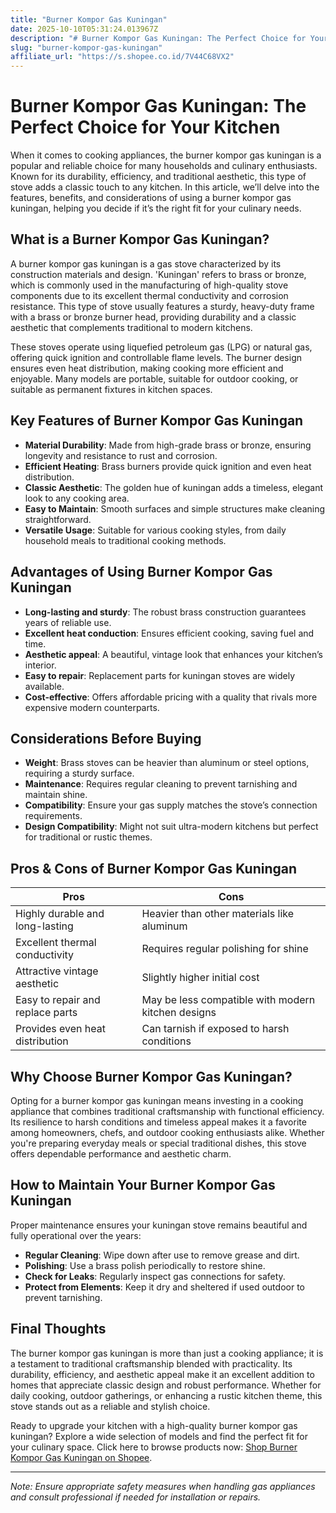 ```yaml
---
title: "Burner Kompor Gas Kuningan"
date: 2025-10-10T05:31:24.013967Z
description: "# Burner Kompor Gas Kuningan: The Perfect Choice for Your Kitchen..."
slug: "burner-kompor-gas-kuningan"
affiliate_url: "https://s.shopee.co.id/7V44C68VX2"
---
```

# Burner Kompor Gas Kuningan: The Perfect Choice for Your Kitchen

When it comes to cooking appliances, the burner kompor gas kuningan is a popular and reliable choice for many households and culinary enthusiasts. Known for its durability, efficiency, and traditional aesthetic, this type of stove adds a classic touch to any kitchen. In this article, we’ll delve into the features, benefits, and considerations of using a burner kompor gas kuningan, helping you decide if it’s the right fit for your culinary needs.

## What is a Burner Kompor Gas Kuningan?

A burner kompor gas kuningan is a gas stove characterized by its construction materials and design. 'Kuningan' refers to brass or bronze, which is commonly used in the manufacturing of high-quality stove components due to its excellent thermal conductivity and corrosion resistance. This type of stove usually features a sturdy, heavy-duty frame with a brass or bronze burner head, providing durability and a classic aesthetic that complements traditional to modern kitchens.

These stoves operate using liquefied petroleum gas (LPG) or natural gas, offering quick ignition and controllable flame levels. The burner design ensures even heat distribution, making cooking more efficient and enjoyable. Many models are portable, suitable for outdoor cooking, or suitable as permanent fixtures in kitchen spaces.

## Key Features of Burner Kompor Gas Kuningan

- **Material Durability**: Made from high-grade brass or bronze, ensuring longevity and resistance to rust and corrosion.
- **Efficient Heating**: Brass burners provide quick ignition and even heat distribution.
- **Classic Aesthetic**: The golden hue of kuningan adds a timeless, elegant look to any cooking area.
- **Easy to Maintain**: Smooth surfaces and simple structures make cleaning straightforward.
- **Versatile Usage**: Suitable for various cooking styles, from daily household meals to traditional cooking methods.

## Advantages of Using Burner Kompor Gas Kuningan

- **Long-lasting and sturdy**: The robust brass construction guarantees years of reliable use.
- **Excellent heat conduction**: Ensures efficient cooking, saving fuel and time.
- **Aesthetic appeal**: A beautiful, vintage look that enhances your kitchen’s interior.
- **Easy to repair**: Replacement parts for kuningan stoves are widely available.
- **Cost-effective**: Offers affordable pricing with a quality that rivals more expensive modern counterparts.

## Considerations Before Buying

- **Weight**: Brass stoves can be heavier than aluminum or steel options, requiring a sturdy surface.
- **Maintenance**: Requires regular cleaning to prevent tarnishing and maintain shine.
- **Compatibility**: Ensure your gas supply matches the stove’s connection requirements.
- **Design Compatibility**: Might not suit ultra-modern kitchens but perfect for traditional or rustic themes.

## Pros & Cons of Burner Kompor Gas Kuningan

| Pros                                       | Cons                                         |
|--------------------------------------------|----------------------------------------------|
| Highly durable and long-lasting         | Heavier than other materials like aluminum |
| Excellent thermal conductivity           | Requires regular polishing for shine      |
| Attractive vintage aesthetic             | Slightly higher initial cost             |
| Easy to repair and replace parts         | May be less compatible with modern kitchen designs |
| Provides even heat distribution           | Can tarnish if exposed to harsh conditions   |

## Why Choose Burner Kompor Gas Kuningan?

Opting for a burner kompor gas kuningan means investing in a cooking appliance that combines traditional craftsmanship with functional efficiency. Its resilience to harsh conditions and timeless appeal makes it a favorite among homeowners, chefs, and outdoor cooking enthusiasts alike. Whether you're preparing everyday meals or special traditional dishes, this stove offers dependable performance and aesthetic charm.

## How to Maintain Your Burner Kompor Gas Kuningan

Proper maintenance ensures your kuningan stove remains beautiful and fully operational over the years:

- **Regular Cleaning**: Wipe down after use to remove grease and dirt.
- **Polishing**: Use a brass polish periodically to restore shine.
- **Check for Leaks**: Regularly inspect gas connections for safety.
- **Protect from Elements**: Keep it dry and sheltered if used outdoor to prevent tarnishing.

## Final Thoughts

The burner kompor gas kuningan is more than just a cooking appliance; it is a testament to traditional craftsmanship blended with practicality. Its durability, efficiency, and aesthetic appeal make it an excellent addition to homes that appreciate classic design and robust performance. Whether for daily cooking, outdoor gatherings, or enhancing a rustic kitchen theme, this stove stands out as a reliable and stylish choice.

Ready to upgrade your kitchen with a high-quality burner kompor gas kuningan? Explore a wide selection of models and find the perfect fit for your culinary space. Click here to browse products now: [Shop Burner Kompor Gas Kuningan on Shopee](https://s.shopee.co.id/7V44C68VX2).

---

*Note: Ensure appropriate safety measures when handling gas appliances and consult professional if needed for installation or repairs.*